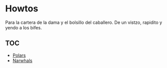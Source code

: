 # Howtos
Para la cartera de la dama y el bolsillo del caballero. De un vistzo, rapidito y yendo a los bifes.

## TOC
- [Polars](polars-howto.ipynb)
- [Narwhals](narwhals-howto.ipynb)
